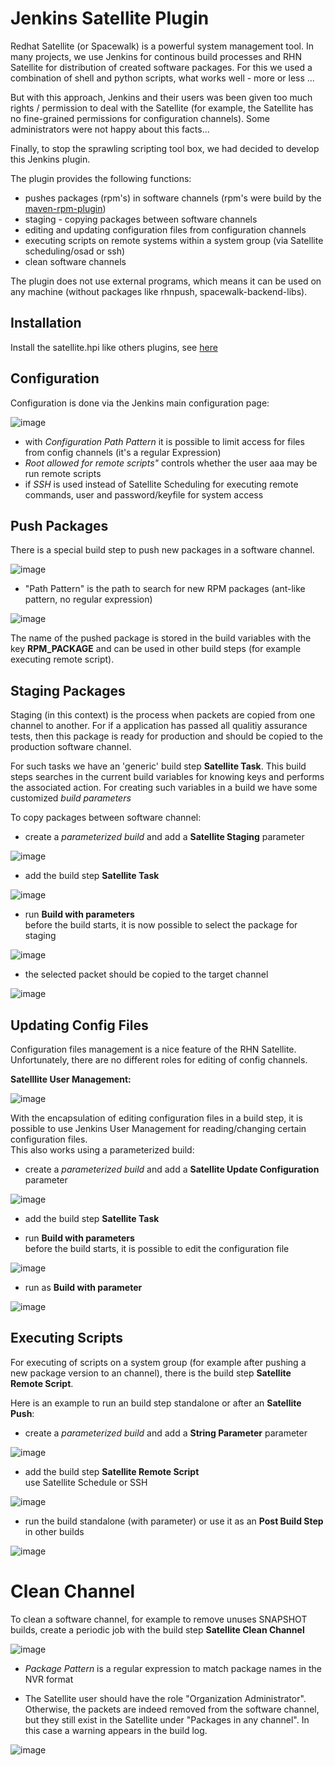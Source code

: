 Jenkins Satellite Plugin
========================


Redhat Satellite (or Spacewalk) is a powerful system management tool. In many projects, we use Jenkins for continous build processes and RHN Satellite for distribution of created software packages. For this we used a combination of shell and python scripts, what works well - more or less ...  

But with this approach, Jenkins and their users was been given too much rights / permission to deal with the Satellite (for example, the Satellite has no fine-grained permissions for configuration channels). Some administrators were not happy about this facts...

Finally, to stop the sprawling scripting tool box, we had decided to develop this Jenkins plugin.

The plugin provides the following functions:

-  pushes packages (rpm's) in software channels (rpm's were build by the [maven-rpm-plugin](http://mojo.codehaus.org/rpm-maven-plugin/))
-  staging - copying packages between software channels
-  editing and updating configuration files from configuration channels
-  executing scripts on remote systems within a system group (via Satellite scheduling/osad or ssh)
-  clean software channels

The plugin does not use external programs, which means it can be used on any machine (without packages like rhnpush, spacewalk-backend-libs).

Installation
------------
Install the satellite.hpi like others plugins, see [here](https://wiki.jenkins-ci.org/display/JENKINS/Plugins#Plugins-Byhand)
  
Configuration
-------------
Configuration is done via the Jenkins main configuration page:


![image](img/satellite-config.jpg)

- with *Configuration Path Pattern* it is possible to limit access for files from config channels (it's a regular Expression)
- *Root allowed for remote scripts"* controls whether the user aaa may be run remote scripts
- if *SSH* is used instead of Satellite Scheduling for executing remote commands, user and password/keyfile for system access  

Push Packages
-------------
There is a special build step to push new packages in a software channel.

![image](img/push-build.jpg)

- "Path Pattern" is the path to search for new RPM packages (ant-like pattern, no regular expression)

![image](img/push-success.jpg)

The name of the pushed package is stored in the build variables with the key **RPM_PACKAGE** and can be used in other build steps (for example executing remote script).

Staging Packages
----------------
Staging (in this context) is the process when packets are copied from one channel to another. For if a application has passed all qualitiy assurance tests, then this package is ready for production and should be copied to the production software channel.

For such tasks we have an 'generic' build step **Satellite Task**. This build steps searches in the current build variables for knowing keys and performs the associated action. For creating such variables in a build we have some customized *build parameters*

To copy packages between software channel:  

- create a *parameterized build* and add a **Satellite Staging** parameter

![image](img/staging-parameter.jpg)

- add the build step **Satellite Task**

![image](img/satellite-task.jpg)

- run **Build with parameters**  
before the build starts, it is now possible to select the package for staging

![image](img/staging-build.jpg) 

- the selected packet should be copied to the target channel

![image](img/staging-success.jpg) 
  
 

Updating Config Files
---------------------
Configuration files management is a nice feature of the RHN Satellite. Unfortunately, there are no different roles for editing of config channels.

**Satelllite User Management:**

![image](img/sat-user-permissions.jpg)

With the encapsulation of editing configuration files in a build step, it is possible to use Jenkins User Management for reading/changing certain configuration files.  
This also works using a parameterized build:
 
- create a *parameterized build* and add a **Satellite Update Configuration** parameter

![image](img/update-cfg-parameter.jpg)

- add the build step **Satellite Task**

- run **Build with parameters**  
before the build starts, it is possible to edit the configuration file

![image](img/update-cfg-build.jpg)

- run as **Build with parameter**

![image](img/update-cfg-success.jpg)



Executing Scripts
-----------------
For executing of scripts on a system group (for example after pushing a new package version to an channel), there is the build step **Satellite Remote Script**.  

Here is an example to run an build step standalone or after an **Satellite Push**:

- create a *parameterized build* and add a **String Parameter** parameter

![image](img/script-parameter.jpg)

- add the build step **Satellite Remote Script**  
  use Satellite Schedule or SSH 

![image](img/script-build.jpg)

- run the build standalone (with parameter) or use it as an **Post Build Step** in other builds

![image](img/script-success.jpg)

Clean Channel
=============
To clean a software channel, for example to remove unuses SNAPSHOT builds, create a periodic job with the build step **Satellite Clean Channel**

![image](img/clean-parameter.jpg)

- *Package Pattern* is a regular expression to match package names in the NVR format

- The Satellite user should have the role "Organization Administrator". Otherwise, the packets are indeed removed from the software channel, but they still exist in the Satellite under "Packages in any channel". In this case a warning appears in the build log.

![image](img/clean-success.jpg)

